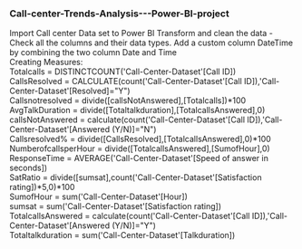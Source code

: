 ### Call-center-Trends-Analysis---Power-BI-project
Import Call center Data set to Power BI
Transform and clean the data - Check all the columns and their data types. 
Add a custom column DateTime by combining the two column Date and Time    
Creating Measures:     
Totalcalls = DISTINCTCOUNT('Call-Center-Dataset'[Call ID])        
CallsResolved = CALCULATE(count('Call-Center-Dataset'[Call ID]),'Call-Center-Dataset'[Resolved]="Y")     
Callsnotresolved = divide([callsNotAnswered],[Totalcalls])*100   
AvgTalkDuration = divide([Totaltalkduration],[TotalcallsAnswered],0)   
callsNotAnswered = calculate(count('Call-Center-Dataset'[Call ID]),'Call-Center-Dataset'[Answered (Y/N)]="N")    
Callsresolved% = divide([CallsResolved],[TotalcallsAnswered],0)*100    
NumberofcallsperHour = divide([TotalcallsAnswered],[SumofHour],0)   
ResponseTime = AVERAGE('Call-Center-Dataset'[Speed of answer in seconds])    
SatRatio = divide([sumsat],count('Call-Center-Dataset'[Satisfaction rating])*5,0)*100   
SumofHour = sum('Call-Center-Dataset'[Hour])   
sumsat = sum('Call-Center-Dataset'[Satisfaction rating])    
TotalcallsAnswered = calculate(count('Call-Center-Dataset'[Call ID]),'Call-Center-Dataset'[Answered (Y/N)]="Y")   
Totaltalkduration = sum('Call-Center-Dataset'[Talkduration])


